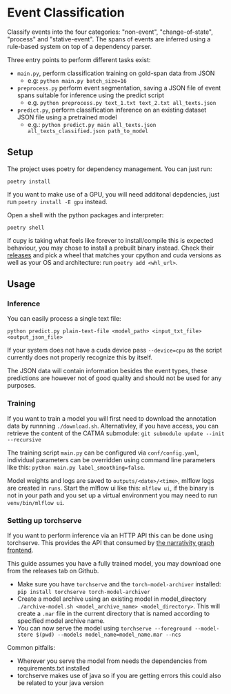 # Event Classification
Classify events into the four categories: "non-event", "change-of-state", "process" and "stative-event".
The spans of events are inferred using a rule-based system on top of a dependency parser.

Three entry points to perform different tasks exist:
* `main.py`, perform classification training on gold-span data from JSON
    * e.g: `python main.py batch_size=16`
* `preprocess.py` perform event segmentation, saving a JSON file of event spans suitable for inference using the predict script
    * e.g. `python preprocess.py text_1.txt text_2.txt all_texts.json`
* `predict.py`, perform classification inference on an existing dataset JSON file using a pretrained model
    * e.g.: `python predict.py main all_texts.json all_texts_classified.json path_to_model`

## Setup
The project uses poetry for dependency management. You can just run: 
```
poetry install 
```

If you want to make use of a GPU, you will need additonal depdencies, just run `poetry install -E gpu` instead.

Open a shell with the python packages and interpreter:
```
poetry shell
```

If cupy is taking what feels like forever to install/compile this is expected behaviour, you may chose to install a prebuilt binary instead. Check their [releases](https://github.com/cupy/cupy/releases) and pick a wheel that matches your cpython and cuda versions as well as your OS and architecture: run `poetry add <whl_url>`.

## Usage

### Inference
You can easily process a single text file:
```
python predict.py plain-text-file <model_path> <input_txt_file> <output_json_file>
```

If your system does not have a cuda device pass `--device=cpu` as the script currently does not properly recognize this by itself.

The JSON data will contain information besides the event types, these predictions are however not of good quality and should not be used for any purposes.


### Training
If you want to train a model you will first need to download the annotation data by runnning `./download.sh`.
Alternativley, if you have access, you can retrieve the content of the CATMA submodule: `git submodule update --init --recursive`

The training script `main.py` can be configured via `conf/config.yaml`,
individual parameters can be overridden using command line parameters like this: `python main.py label_smoothing=false`.

Model weights and logs are saved to `outputs/<date>/<time>`, mlflow logs are created in `runs`.
Start the mlflow ui like this: `mlflow ui`, if the binary is not in your path and you set up a virtual environment you may need to run `venv/bin/mlflow ui`.


### Setting up torchserve

If you want to perform inference via an HTTP API this can be done using torchserve. This provides the API that consumed by [the narrativity graph frontend](https://github.com/uhh-lt/narrativity-frontend).

This guide assumes you have a fully trained model, you may download one from the releases tab on Github.

- Make sure you have `torchserve` and the `torch-model-archiver` installed: `pip install torchserve torch-model-archiver`
- Create a model archive using an existing model in model_directory  `./archive-model.sh <model_archive_name> <model_directory>`. This will create a `.mar` file in the current directory that is named according to specified model archive name.
- You can now serve the model using `torchserve --foreground --model-store $(pwd) --models model_name=model_name.mar --ncs`

Common pitfalls:
- Wherever you serve the model from needs the dependencies from requirements.txt installed
- torchserve makes use of java so if you are getting errors this could also be related to your java version